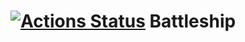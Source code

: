 # [![Actions Status](https://github.com/maucon/Battleship/workflows/Build/badge.svg)](https://github.com/maucon/Battleship/actions) Battleship
